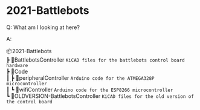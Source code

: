 # 2021-Battlebots

Q: What am I looking at here?

A: 

📦2021-Battlebots \
 ┣ 📂BattlebotsController             `KiCAD files for the battlebots control board hardware` \
 ┣ 📂Code \
 ┃ ┣ 📂peripheralController           `Arduino code for the ATMEGA328P microcontroller` \
 ┃ ┗ 📂wifiController                 `Arduino code for the ESP8266 microcontroller` \
 ┗ 📂OLDVERSION-BattlebotsController  `KiCAD files for the old version of the control board`
